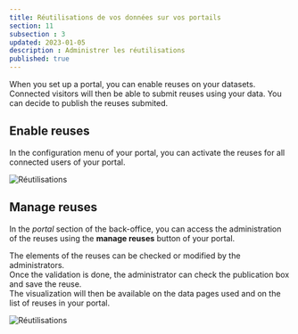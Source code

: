 ```yaml
---
title: Réutilisations de vos données sur vos portails
section: 11
subsection : 3
updated: 2023-01-05
description : Administrer les réutilisations
published: true
---
```


When you set up a portal, you can enable reuses on your datasets.  
Connected visitors will then be able to submit reuses using your data. You can decide to publish the reuses submited.  

## Enable reuses

In the configuration menu of your portal, you can activate the reuses for all connected users of your portal.

![Réutilisations](./images/lessons/admin-05-active.jpg)


## Manage reuses

In the *portal* section of the back-office, you can access the administration of the reuses using the **manage reuses** button of your portal.

The elements of the reuses can be checked or modified by the administrators.  
Once the validation is done, the administrator can check the publication box and save the reuse.  
The visualization will then be available on the data pages used and on the list of reuses in your portal.   


![Réutilisations](./images/lessons/admin-05-validation.jpg)
